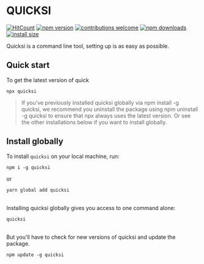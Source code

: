 # QUICKSI

[![HitCount](http://hits.dwyl.com/AnayoOleru/quicksi.svg)](http://hits.dwyl.com/AnayoOleru/quicksi)
[![npm version](https://img.shields.io/npm/v/quicksi.svg?style=flat-square)](https://www.npmjs.org/package/quicksi)
[![contributions welcome](https://img.shields.io/badge/contributions-welcome-brightgreen.svg?style=flat)](https://github.com/AnayoOleru/quicksi/issues)
[![npm downloads](https://img.shields.io/npm/dm/quicksi.svg?style=flat-square)](http://npm-stat.com/charts.html?package=quicksi)
[![install size](https://packagephobia.now.sh/badge?p=quicksi)](https://packagephobia.now.sh/result?p=quicksi)


Quicksi is a command line tool, setting up is as easy as possible.

## Quick start
To get the latest version of quick


```
npx quicksi
```


> If you've previously installed quicksi globally via npm install -g quicksi, we recommend you uninstall the package using npm uninstall -g quicksi to ensure that npx always uses the latest version. Or see the other installations below if you want to install globally.


## Install globally
To install `quicksi` on your local machine, run:

```
npm i -g quicksi
```
or

```
yarn global add quicksi
```

<br/>
Installing quicksi globally gives you access to one command alone:

```
quicksi
```

<br/>
But you'll have to check for new versions of quicksi and update the package.

```
npm update -g quicksi
```
